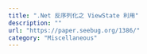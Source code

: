 ```yaml
---
title: ".Net 反序列化之 ViewState 利用"
description: ""
url: "https://paper.seebug.org/1386/"
category: "Miscellaneous"
---
```

